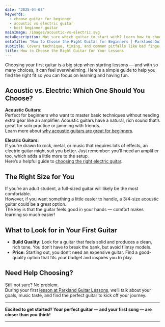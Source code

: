 ```yaml
---
date: "2025-04-03"
keywords:
  - choose guitar for beginner
  - acoustic vs electric guitar
  - best beginner guitar
mainImage: /images/acoustic-vs-electric.svg
metaDescription: Not sure which guitar to start with? Learn how to choose the perfect acoustic or electric guitar for your first lessons.
metaTitle: "How to Choose the Right Guitar for Beginners | Parkland Guitar Lessons"
subtitle: Covers technique, timing, and common pitfalls like bad finger placement.
title: How to Choose the Right Guitar for Your Lessons
---
```


Choosing your first guitar is a big step when starting lessons — and with so many choices, it can feel overwhelming. Here's a simple guide to help you find the right fit so you can focus on learning and having fun.

## Acoustic vs. Electric: Which One Should You Choose?

**Acoustic Guitars:**  
Perfect for beginners who want to master basic techniques without needing extra gear like an amplifier. Acoustic guitars have a natural, rich sound that’s great for solo practice or jamming with friends.  
Learn more about [why acoustic guitars are great for beginners](https://www.guitarworld.com/learn/why-acoustic-guitar-perfect-beginners).

**Electric Guitars:**  
If you're drawn to rock, metal, or music that requires lots of effects, an electric guitar might suit you better. Just remember: you'll need an amplifier too, which adds a little more to the setup.  
Here’s a helpful guide to [choosing the right electric guitar](https://www.guitarcenter.com/riffs/choosing-electric-guitar).

## The Right Size for You

If you’re an adult student, a full-sized guitar will likely be the most comfortable.  
However, if you want something a little easier to handle, a 3/4-size acoustic guitar could be a great option.  
The key is that the guitar feels good in your hands — comfort makes learning so much easier!

## What to Look for in Your First Guitar

- **Build Quality:** Look for a guitar that feels solid and produces a clean, rich tone. You don’t have to break the bank, but avoid flimsy models.
- **Price:** Starting out, you don’t need an expensive guitar. Find a good-quality option that fits your budget and inspires you to play.

## Need Help Choosing?

Still not sure? No problem.  
During your first [lesson at Parkland Guitar Lessons](/), we’ll talk about your goals, music taste, and find the perfect guitar to kick off your journey.

---

**Excited to get started? Your perfect guitar — and your first song — are closer than you think!**

---
